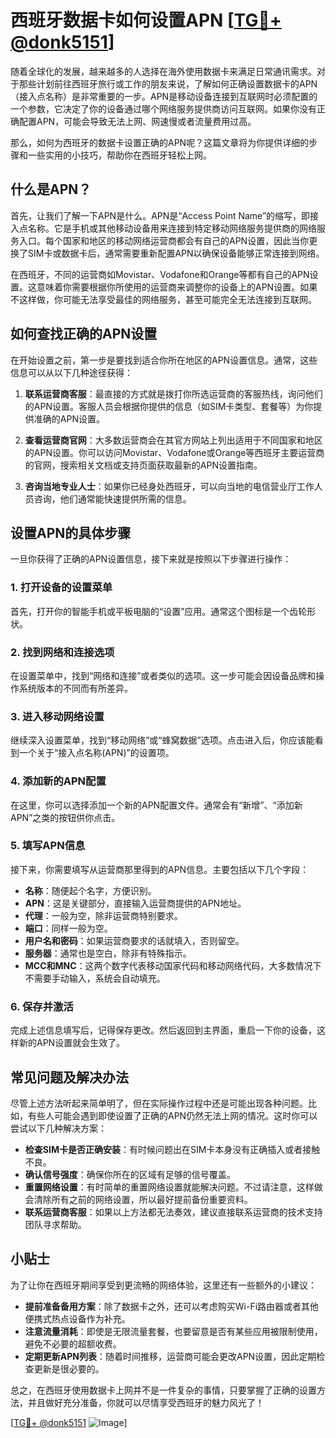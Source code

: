 # 西班牙数据卡如何设置APN [[TG💪+ @donk5151](https://t.me/s/donk5151)]

随着全球化的发展，越来越多的人选择在海外使用数据卡来满足日常通讯需求。对于那些计划前往西班牙旅行或工作的朋友来说，了解如何正确设置数据卡的APN（接入点名称）是非常重要的一步。APN是移动设备连接到互联网时必须配置的一个参数，它决定了你的设备通过哪个网络服务提供商访问互联网。如果你没有正确配置APN，可能会导致无法上网、网速慢或者流量费用过高。

那么，如何为西班牙的数据卡设置正确的APN呢？这篇文章将为你提供详细的步骤和一些实用的小技巧，帮助你在西班牙轻松上网。

## 什么是APN？

首先，让我们了解一下APN是什么。APN是“Access Point Name”的缩写，即接入点名称。它是手机或其他移动设备用来连接到特定移动网络服务提供商的网络服务入口。每个国家和地区的移动网络运营商都会有自己的APN设置，因此当你更换了SIM卡或数据卡后，通常需要重新配置APN以确保设备能够正常连接到网络。

在西班牙，不同的运营商如Movistar、Vodafone和Orange等都有自己的APN设置。这意味着你需要根据你所使用的运营商来调整你的设备上的APN设置。如果不这样做，你可能无法享受最佳的网络服务，甚至可能完全无法连接到互联网。

## 如何查找正确的APN设置

在开始设置之前，第一步是要找到适合你所在地区的APN设置信息。通常，这些信息可以从以下几种途径获得：

1. **联系运营商客服**：最直接的方式就是拨打你所选运营商的客服热线，询问他们的APN设置。客服人员会根据你提供的信息（如SIM卡类型、套餐等）为你提供准确的APN设置。

2. **查看运营商官网**：大多数运营商会在其官方网站上列出适用于不同国家和地区的APN设置。你可以访问Movistar、Vodafone或Orange等西班牙主要运营商的官网，搜索相关文档或支持页面获取最新的APN设置指南。

3. **咨询当地专业人士**：如果你已经身处西班牙，可以向当地的电信营业厅工作人员咨询，他们通常能快速提供所需的信息。

## 设置APN的具体步骤

一旦你获得了正确的APN设置信息，接下来就是按照以下步骤进行操作：

### 1. 打开设备的设置菜单

首先，打开你的智能手机或平板电脑的“设置”应用。通常这个图标是一个齿轮形状。

### 2. 找到网络和连接选项

在设置菜单中，找到“网络和连接”或者类似的选项。这一步可能会因设备品牌和操作系统版本的不同而有所差异。

### 3. 进入移动网络设置

继续深入设置菜单，找到“移动网络”或“蜂窝数据”选项。点击进入后，你应该能看到一个关于“接入点名称(APN)”的设置项。

### 4. 添加新的APN配置

在这里，你可以选择添加一个新的APN配置文件。通常会有“新增”、“添加新APN”之类的按钮供你点击。

### 5. 填写APN信息

接下来，你需要填写从运营商那里得到的APN信息。主要包括以下几个字段：
- **名称**：随便起个名字，方便识别。
- **APN**：这是关键部分，直接输入运营商提供的APN地址。
- **代理**：一般为空，除非运营商特别要求。
- **端口**：同样一般为空。
- **用户名和密码**：如果运营商要求的话就填入，否则留空。
- **服务器**：通常也是空白，除非有特殊指示。
- **MCC和MNC**：这两个数字代表移动国家代码和移动网络代码，大多数情况下不需要手动输入，系统会自动填充。

### 6. 保存并激活

完成上述信息填写后，记得保存更改。然后返回到主界面，重启一下你的设备，这样新的APN设置就会生效了。

## 常见问题及解决办法

尽管上述方法听起来简单明了，但在实际操作过程中还是可能出现各种问题。比如，有些人可能会遇到即使设置了正确的APN仍然无法上网的情况。这时你可以尝试以下几种解决方案：

- **检查SIM卡是否正确安装**：有时候问题出在SIM卡本身没有正确插入或者接触不良。
- **确认信号强度**：确保你所在的区域有足够的信号覆盖。
- **重置网络设置**：有时简单的重置网络设置就能解决问题。不过请注意，这样做会清除所有之前的网络设置，所以最好提前备份重要资料。
- **联系运营商客服**：如果以上方法都无法奏效，建议直接联系运营商的技术支持团队寻求帮助。

## 小贴士

为了让你在西班牙期间享受到更流畅的网络体验，这里还有一些额外的小建议：

- **提前准备备用方案**：除了数据卡之外，还可以考虑购买Wi-Fi路由器或者其他便携式热点设备作为补充。
- **注意流量消耗**：即使是无限流量套餐，也要留意是否有某些应用被限制使用，避免不必要的超额收费。
- **定期更新APN列表**：随着时间推移，运营商可能会更改APN设置，因此定期检查更新是很必要的。

总之，在西班牙使用数据卡上网并不是一件复杂的事情，只要掌握了正确的设置方法，并且做好充分准备，你就可以尽情享受西班牙的魅力风光了！

[[TG💪+ @donk5151](https://t.me/s/donk5151) ![Image](https://i.postimg.cc/rwNCRYN7/Snipaste-2025-04-30-17-27-05.png)]